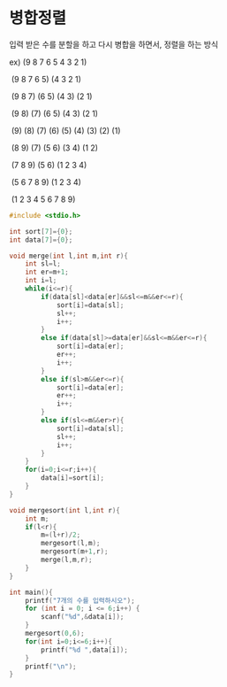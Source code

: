 # 병합정렬

입력 받은 수를 분할을 하고 다시 병합을 하면서, 정렬을 하는 방식

ex)	(9 8 7 6 5 4 3 2 1)

​		 (9 8 7 6 5)	(4 3 2 1)

​		 (9 8 7)	(6 5)	(4 3)	(2 1)

​		 (9 8)	(7) 	(6 5)	(4 3)	(2 1)

​		 (9)	(8)	(7)	(6)	(5)	(4)	(3)	(2)	(1)

​		 (8 9)	(7)	(5 6)	(3 4)	(1 2)

​		 (7 8 9)	(5 6)	(1 2 3 4)

​		 (5 6 7 8 9)	(1 2 3 4)

​		 (1 2 3 4 5 6 7 8 9)

~~~ c
#include <stdio.h>

int sort[7]={0};
int data[7]={0};

void merge(int l,int m,int r){
	int sl=l;
	int er=m+1;
	int i=l;
	while(i<=r){
		if(data[sl]<data[er]&&sl<=m&&er<=r){
			sort[i]=data[sl];
			sl++;
			i++;
		}
		else if(data[sl]>=data[er]&&sl<=m&&er<=r){
			sort[i]=data[er];
			er++;
			i++;
		}
		else if(sl>m&&er<=r){
			sort[i]=data[er];
			er++;
			i++;
		}
		else if(sl<=m&&er>r){
			sort[i]=data[sl];
			sl++;
			i++;
		}
	}
	for(i=0;i<=r;i++){
		data[i]=sort[i];
	}
}

void mergesort(int l,int r){
	int m;
	if(l<r){
		m=(l+r)/2;
		mergesort(l,m);
		mergesort(m+1,r);
		merge(l,m,r);
	}
}

int main(){
	printf("7개의 수를 입력하시오");
	for (int i = 0; i <= 6;i++) {
		scanf("%d",&data[i]);
	}
	mergesort(0,6);
	for(int i=0;i<=6;i++){
		printf("%d ",data[i]);
	}
	printf("\n");
}

~~~

